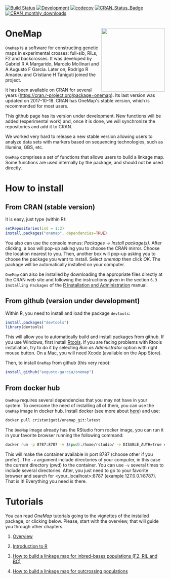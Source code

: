 [![Build Status](https://travis-ci.com/Cristianetaniguti/onemap.svg?branch=master)](https://travis-ci.org/Cristianetaniguti/onemap) 
[![Development](https://img.shields.io/badge/development-active-blue.svg)](https://img.shields.io/badge/development-active-blue.svg)
[![codecov](https://codecov.io/github/Cristianetaniguti/onemap/branch/prepare_for_cran/graphs/badge.svg)](https://codecov.io/github/Cristianetaniguti/onemap)
[![CRAN_Status_Badge](http://www.r-pkg.org/badges/version/onemap)](https://cran.r-project.org/package=onemap)
[![CRAN_monthly_downloads](https://cranlogs.r-pkg.org/badges/onemap)](https://cranlogs.r-pkg.org/badges/onemap)

# OneMap <img src="https://user-images.githubusercontent.com/7572527/119237022-0b19a400-bb11-11eb-9d45-228a59f22a1a.png" align="right" width="200"/>

`OneMap` is a software for constructing genetic maps in experimental
crosses: full-sib, RILs, F2 and backcrosses. It was developed by
Gabriel R A Margarido, Marcelo Mollinari and A Augusto F Garcia. Later on, Rodrigo R Amadeu and Cristiane H Taniguti joined the project.

It has been available on CRAN for several years
(https://cran.r-project.org/package=onemap). Its last version was
updated on 2017-10-18. CRAN has OneMap's stable version, which is
recommended for most users.

This github page has its version under development. New functions will
be added (experimental work) and, once it is done, we will synchronize
the repositories and add it to CRAN.

We worked very hard to release a new stable version allowing users to
analyze data sets with markers based on sequencing technologies, such
as Illumina, GBS, etc.

`OneMap` comprises a set of functions that allows users to build a
linkage map. Some functions are used internally by the package, and
should not be used directly.

# How to install

## From CRAN (stable version)

It is easy, just type (within R):

```R
setRepositories(ind = 1:2)
install.packages("onemap", dependencies=TRUE)
```

You also can use the console menus: _Packages -> Install
package(s)_. After clicking, a box will pop-up asking you to choose
the CRAN mirror. Choose the location nearest to you. Then, another box
will pop-up asking you to choose the package you want to install.
Select _onemap_ then click _OK_. The package will be
automatically installed on your computer.

`OneMap` can also be installed by downloading the appropriate files
directly at the CRAN web site and following the instructions given in
the section `6.3 Installing Packages` of the
[R Installation and Administration](https://cran.r-project.org/doc/manuals/R-admin.pdf)
manual.

## From github (version under development)

Within R, you need to install and load the package `devtools`:

```R
install.packages("devtools")
library(devtools)
```

This will allow you to automatically build and install packages from
github. If you use Windows, first install
[Rtools](https://cran.r-project.org/bin/windows/Rtools/). If you are facing problems with Rtools installation, try to do it by selecting *Run as Admnistrator* option with right mouse button. On a Mac,
you will need Xcode (available on the App Store).

Then, to install `OneMap` from github (this very repo):

```R
install_github("augusto-garcia/onemap")
```

## From docker hub

`OneMap` requires several dependencies that you may not have in your system. To overcome the need of installing all of them, you can use the `OneMap` image in docker hub. Install docker (see more about [here](https://docs.docker.com/get-started/)) and use:

```bash
docker pull cristaniguti/onemap_git:latest
```

The `OneMap` image already has the RStudio from rocker image, you can run it in your favorite browser running the following command:

```bash
docker run -p 8787:8787 -v $(pwd):/home/rstudio/ -e DISABLE_AUTH=true cristaniguti/onemap_git
```

This will make the container available in port 8787 (choose other if you prefer). The `-v` argument include directories of your computer, in this case the current directory (pwd) to the container. You can use `-v` several times to include several directories. After, you just need to go to your favorite browser and search for <your_localhost>:8787 (example 127.0.0.1:8787). That is it! Everything you need is there.

# Tutorials

You can read _OneMap_ tutorials going to the vignettes of the
installed package, or clicking below. Please, start with the overview,
that will guide you through other chapters.

1. [Overview](https://statgen-esalq.github.io/tutorials/onemap/Overview.html)

2. [Introduction to R](https://statgen-esalq.github.io/tutorials/onemap/Introduction_R.html)

3. [How to build a linkage map for inbred-bases populations (F2, RIL and BC)](https://statgen-esalq.github.io/tutorials/onemap/Inbred_Based_Populations.html)

4. [How to build a linkage map for outcrossing populations](https://statgen-esalq.github.io/tutorials/onemap/Outcrossing_Populations.html)

